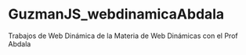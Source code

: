 # GuzmanJS_webdinamicaAbdala
Trabajos de Web Dinámica de la Materia de Web Dinámicas con el Prof Abdala
